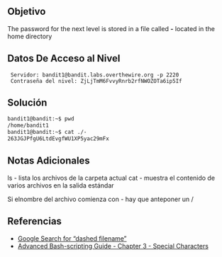 ## Objetivo
The password for the next level is stored in a file called **-** located in the home directory
## Datos De Acceso al Nivel
```
 Servidor: bandit1@bandit.labs.overthewire.org -p 2220
 Contraseña del nivel: ZjLjTmM6FvvyRnrb2rfNWOZOTa6ip5If
```
## Solución
```bash
bandit1@bandit:~$ pwd
/home/bandit1
bandit1@bandit:~$ cat ./-
263JGJPfgU6LtdEvgfWU1XP5yac29mFx
```
## Notas Adicionales

ls - lista los archivos de la carpeta actual
cat - muestra el contenido de varios archivos en la salida estándar

Si elnombre del archivo comienza con - hay que anteponer un /
## Referencias
- [Google Search for “dashed filename”](https://www.google.com/search?q=dashed+filename)
- [Advanced Bash-scripting Guide - Chapter 3 - Special Characters](https://linux.die.net/abs-guide/special-chars.html)